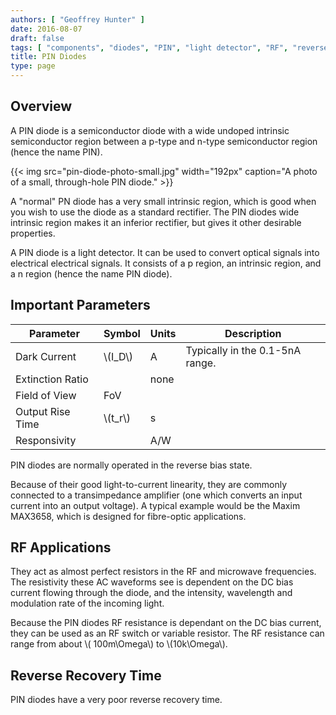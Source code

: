 ```yaml
---
authors: [ "Geoffrey Hunter" ]
date: 2016-08-07
draft: false
tags: [ "components", "diodes", "PIN", "light detector", "RF", "reverse recovery"]
title: PIN Diodes
type: page
---
```


<h2>Overview</h2>

<p>A PIN diode is a semiconductor diode with a wide undoped intrinsic semiconductor region between a p-type and n-type semiconductor region (hence the name PIN).</p>

{{< img src="pin-diode-photo-small.jpg" width="192px" caption="A photo of a small, through-hole PIN diode."  >}}

<p>A "normal" PN diode has a very small intrinsic region, which is good when you wish to use the diode as a standard rectifier. The PIN diodes wide intrinsic region makes it an inferior rectifier, but gives it other desirable properties.</p>

<p>A PIN diode is a light detector. It can be used to convert optical signals into electrical electrical signals. It consists of a p region, an intrinsic region, and a n region (hence the name PIN diode).</p>

<h2>Important Parameters</h2>

<table>
    <thead>
        <tr>
            <th>Parameter</th>
            <th>Symbol</th>
            <th>Units</th>
            <th>Description</th>
        </tr>
    </thead>
<tbody>
<tr>
<td>Dark Current</td>
<td >\(I_D\)</td>
<td >A</td>
<td >Typically in the 0.1-5nA range.</td>
</tr>
<tr >
<td >Extinction Ratio</td>
<td > </td>
<td >none</td>
<td > </td>
</tr>
<tr >
<td >Field of View</td>
<td >FoV</td>
<td > </td>
<td ></td>
</tr>
<tr >
<td >Output Rise Time</td>
<td >\(t_r\)</td>
<td >s</td>
<td > </td>
</tr>
<tr >
<td >Responsivity</td>
<td > </td>
<td >A/W</td>
</tr>
</tbody>
</table>

<p>PIN diodes are normally operated in the reverse bias state.</p>

<p>Because of their good light-to-current linearity, they are commonly connected to a transimpedance amplifier (one which converts an input current into an output voltage). A typical example would be the Maxim MAX3658, which is designed for fibre-optic applications.</p>

<h2>RF Applications</h2>

<p>They act as almost perfect resistors in the RF and microwave frequencies. The resistivity these AC waveforms see is dependent on the DC bias current flowing through the diode, and the intensity, wavelength and modulation rate of the incoming light.</p>

<p>Because the PIN diodes RF resistance is dependant on the DC bias current, they can be used as an RF switch or variable resistor. The RF resistance can range from about \( 100m\Omega\) to \(10k\Omega\).</p>

<h2>Reverse Recovery Time</h2>

<p>PIN diodes have a very poor reverse recovery time.</p>
